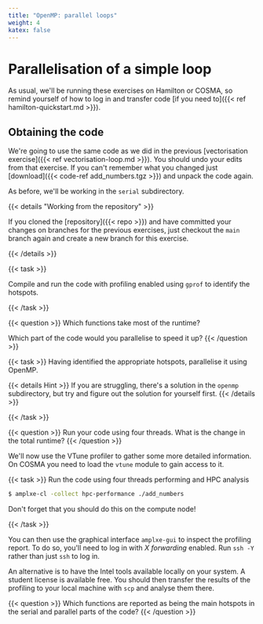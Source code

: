 ```yaml
---
title: "OpenMP: parallel loops"
weight: 4
katex: false
---
```


# Parallelisation of a simple loop

As usual, we'll be running these exercises on Hamilton or COSMA, so
remind yourself of how to log in and transfer code [if you need
to]({{< ref hamilton-quickstart.md >}}).



## Obtaining the code

We're going to use the same code as we did in the previous
[vectorisation exercise]({{< ref vectorisation-loop.md >}}). You
should undo your edits from that exercise. If you can't remember what
you changed just [download]({{< code-ref add_numbers.tgz >}}) and
unpack the code again.

As before, we'll be working in the `serial` subdirectory.

{{< details "Working from the repository" >}}

If you cloned the [repository]({{< repo >}}) and have committed your
changes on branches for the previous exercises, just checkout the
`main` branch again and create a new branch for this exercise.

{{< /details >}}

{{< task >}}

Compile and run the code with profiling enabled using `gprof` to
identify the hotspots.

{{< /task >}}

{{< question >}}
Which functions take most of the runtime? 

Which part of the code would you parallelise to speed it up?
{{< /question >}}

{{< task >}}
Having identified the appropriate hotspots, parallelise it using
OpenMP.

{{< details Hint >}}
If you are struggling, there's a solution in the `openmp`
subdirectory, but try and figure out the solution for yourself first.
{{< /details >}}

{{< /task >}}

{{< question >}}
Run your code using four threads. What is the change in the total
runtime?
{{< /question >}}

We'll now use the VTune profiler to gather some more detailed
information. On COSMA you need to load the `vtune` module to gain
access to it.

{{< task >}}
Run the code using four threads performing and HPC analysis

```sh
$ amplxe-cl -collect hpc-performance ./add_numbers
```

Don't forget that you should do this on the compute node!

{{< /task >}}

You can then use the graphical interface `amplxe-gui` to inspect the
profiling report. To do so, you'll need to log in with _X forwarding_
enabled. Run `ssh -Y` rather than just `ssh` to log in.

An alternative is to have the Intel tools available locally on your
system. A student license is available free. You should then transfer
the results of the profiling to your local machine with `scp` and
analyse them there.

{{< question >}}
Which functions are reported as being the main hotspots in the serial
and parallel parts of the code?
{{< /question >}}
